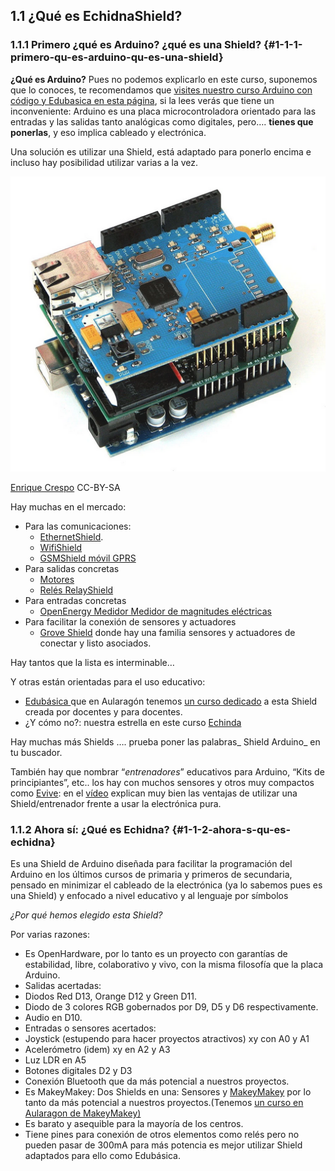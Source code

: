 ## 1.1 ¿Qué es EchidnaShield?

### 1.1.1 Primero ¿qué es Arduino? ¿qué es una Shield? {#1-1-1-primero-qu-es-arduino-qu-es-una-shield}

**¿Qué es Arduino?** Pues no podemos explicarlo en este curso, suponemos que lo conoces,  te recomendamos que [visites nuestro curso Arduino con código y Edubasica en esta página](https://catedu.gitbooks.io/programa-arduino-mediante-codigo/content/index0.html), si la lees verás que tiene un inconveniente: Arduino es una placa microcontroladora orientado para las entradas y las salidas tanto analógicas como digitales, pero…. **tienes que ponerlas**, y eso implica cableado y electrónica.

Una solución es utilizar una Shield, está adaptado para ponerlo encima e incluso hay posibilidad utilizar varias a la vez.

![](/assets/image14.png)

[Enrique Crespo](https://aprendiendoarduino.wordpress.com) CC-BY-SA

Hay muchas en el mercado:

* Para las comunicaciones:
  * [EthernetShield](http://arduino.cc/en/Main/ArduinoEthernetShield).
  * [WifiShield](http://arduino.cc/en/Main/ArduinoWiFiShield)
  * [GSMShield móvil GPRS](http://arduino.cc/en/Main/ArduinoGSMShield)
* Para salidas concretas
  * [Motores](http://arduino.cc/en/Main/ArduinoMotorShieldR3)
  * [Relés RelayShield](http://wordpress.redirectingat.com)
* Para entradas concretas
  * [OpenEnergy Medidor Medidor de magnitudes eléctricas](http://openenergymonitor.org/emon/emontxshield)
* Para facilitar la conexión de sensores y actuadores
  * [Grove Shield](http://wordpress.redirectingat.com) donde hay una familia sensores y actuadores de conectar y listo asociados.

Hay tantos que la lista es interminable…

Y otras están orientadas para el uso educativo:

* [Edubásica ](http://www.practicasconarduino.com/edubasica/)que en Aularagón tenemos [un curso dedicado](https://catedu.gitbooks.io/programa-arduino-mediante-codigo/content/una_placa_de_apoyo_edubsica.html) a esta Shield creada por docentes y para docentes.
* ¿Y cómo no?: nuestra estrella en este curso [Echinda](http://echidna.es/)

Hay muchas más Shields …. prueba poner las palabras_ Shield Arduino_ en tu buscador.

También hay que nombrar “_entrenadores_” educativos para Arduino, “Kits de principiantes”, etc.. los hay con muchos sensores y otros muy compactos como [Evive](https://www.hackster.io/evive/products/evive): en el [vídeo](https://www.youtube.com/watch?time_continue%3D35%26v%3D3F0_JspobN0&sa=D&ust=1513946282798000&usg=AFQjCNGSPO-_LZPb4pH3iPYWYPi3_JXU1g) explican muy bien las ventajas de utilizar una Shield/entrenador frente a usar la electrónica pura.

### 1.1.2 Ahora sí: ¿Qué es Echidna? {#1-1-2-ahora-s-qu-es-echidna}

Es una Shield de Arduino diseñada para facilitar la programación del Arduino en los últimos cursos de primaria y primeros de secundaria, pensado en minimizar el cableado de la electrónica \(ya lo sabemos pues es una Shield\) y enfocado a nivel educativo y al lenguaje por símbolos

_¿Por qué hemos elegido esta Shield?_

Por varias razones:

* Es OpenHardware, por lo tanto es un proyecto con garantías de estabilidad, libre, colaborativo y vivo, con la misma filosofía que la placa Arduino.
* Salidas acertadas:
* Diodos Red D13, Orange D12 y Green D11.
* Diodo de 3 colores RGB gobernados por D9, D5 y D6 respectivamente.
* Audio en D10.
* Entradas o sensores acertados:
* Joystick \(estupendo para hacer proyectos atractivos\) xy con A0 y A1
* Acelerómetro \(idem\) xy en A2 y A3
* Luz LDR en A5
* Botones digitales D2 y D3
* Conexión Bluetooth que da más potencial a nuestros proyectos.
* Es MakeyMakey: Dos Shields en una: Sensores y [MakeyMakey](https://www.makeymakey.com) por lo tanto da más potencial a nuestros proyectos.\(Tenemos [un curso en Aularagon de MakeyMakey\)](http://moodle.catedu.es)
* Es barato y asequible para la mayoría de los centros.
* Tiene pines para conexión de otros elementos como relés pero no pueden pasar de 300mA para más potencia es mejor utilizar Shield adaptados para ello como Edubásica.



